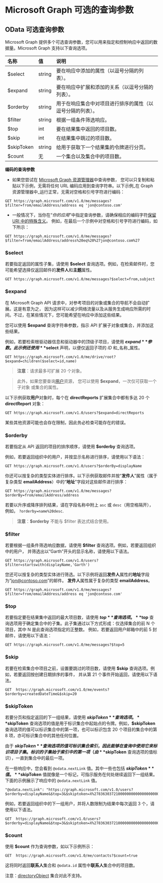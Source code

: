 # Microsoft Graph 可选的查询参数
## OData 可选查询参数
Microsoft Graph 提供多个可选查询参数，您可以用来指定和控制响应中返回的数据量。Microsoft Graph 支持以下查询选项。 

|名称|值|说明|
|:---------------|:--------|:-------|
|$select|string|要在响应中添加的属性（以逗号分隔的列表）。|
|$expand|string|要在响应中扩展和添加的关系（以逗号分隔的列表）。  |
|$orderby|string|用于在响应集合中对项目进行排序的属性（以逗号分隔的列表）。|
|$filter|string|根据一组条件筛选响应。|
|$top|int|要在结果集中返回的项目数。|
|$skip|int|在结果集中跳过的项目数。|
|$skipToken|string|给用于获取下一个结果集的令牌进行分页。|
|$count|无|一个集合以及集合中的项目数。|


**编码的查询参数**

- 如果您尝试在 [Microsoft Graph 资源管理器](https://graphexplorer2.azurewebsites.net/)中查询参数，
您可以只复制和粘贴以下示例，无需将任何 URL 编码应用到查询字符串。以下示例_在 Graph 资源管理器中_运行正常，无需对空格和引号字符进行编码：
```http
GET https://graph.microsoft.com/v1.0/me/messages?$filter=from/emailAddress/address eq 'jon@contoso.com'
``` 
- 一般情况下，当你在“_你的应用_”中指定查询参数，请确保相应的编码字符[保留 URI 中的特殊含义](https://tools.ietf.org/html/rfc3986#section-2.2)。
例如，在最后一个示例中对空格和引号字符进行编码，如下所示：
```http
GET https://graph.microsoft.com/v1.0/me/messages?$filter=from/emailAddress/address%20eq%20%27jon@contoso.com%27
```

### $select
若要指定返回的属性子集，请使用 **$select** 查询选项。例如，在检索邮件时，您可能希望选择仅返回邮件的**发件人**和**主题**属性。

```http
GET https://graph.microsoft.com/v1.0/me/messages?$select=from,subject
```

<!--For example, when retrieving the children of an item on a drive, you want to select that only the **name** and **size** properties of items are returned.

```http
GET https://graph.microsoft.com/v1.0/me/drive/root/children?$select=name,size
```

By submitting the request with the `$select=name,size` query string, the objects
in the response will only have those property values included. 


```json
{
  "value": [
    {
      "id": "13140a9sd9aba",
      "name": "Documents",
      "size": 1024
    },
    {
      "id": "123901909124a",
      "name": "Pictures",
      "size": 1012010210
    }
  ]
}
```--> 

### $expand

在 Microsoft Graph API 请求中，对参考项目的对象或集合的导航不会自动扩展。这是有意为之，
因为这样可以减少网络流量以及从服务生成响应所需的时间。不过，在某些情况下，您可能希望在响应中添加这些结果。

您可以使用 **$expand** 查询字符串参数，指示 API 扩展子对象或集合，并添加这些结果。

例如，若要检索根驱动器信息和驱动器中的顶级子项目，请使用 **$expand** 参数。
此示例还使用 **$select** 声明，以便仅返回子项的 _ID_ 和_名称_属性。

```http
GET https://graph.microsoft.com/v1.0/me/drive/root?$expand=children($select=id,name)
```

>  **注意**：请求最多可扩展 20 个对象。 

> 此外，如果您要查询[用户](http://graph.microsoft.io/en-us/docs/api-reference/v1.0/resources/user)资源，
您可以使用 **$expand**，一次仅可获取一个子对象 或集合的属性。 

以下示例获取**用户**对象时，每个在 **directReports** 扩展集合中都有多达 20 个 **directReport** 对象：
```http
GET https://graph.microsoft.com/v1.0/users?$expand=directReports
```
某些其他资源可能也会存在限制，因此务必检查可能存在的错误。


<!---The following shows a sample result that is returned in the response body.-->


### $orderby

若要指定从 API 返回的项目的排序顺序，请使用 **$orderby** 查询选项。 

例如，若要返回组织中的用户，并按显示名称进行排序，请使用以下语法：

```http
GET https://graph.microsoft.com/v1.0/users?$orderBy=displayName
``` 

你还可以按复杂的类型实体进行排序。以下示例获取邮件并按“**发件人**”属性（属于复杂类型 **emailAddress**）中的“**地址**”字段对这些邮件进行排序：

```http
GET https://graph.microsoft.com/v1.0/me/messages?$orderBy=from/emailAddress/address
``` 

若要以升序或降序排列结果，请在字段名称中附上 `asc` 或 `desc`（用空格隔开），
例如， `?orderby=name%20desc`.

 >  **注意**：**$orderby** 不能与 $filter 表达式结合使用。

### $filter
若要根据一组条件筛选响应数据，请使用 **$filter** 查询选项。例如，若要返回组织中的用户，
并筛选出以“Garth”开头的显示名称，请使用以下语法。

```http
GET https://graph.microsoft.com/v1.0/users?$filter=startswith(displayName,'Garth')
```

您还可以按复杂的类型实体进行筛选。以下示例将返回**发件人**属性的**地址**字段为“jon@contoso.com”的邮件。
**发件人**属性属于复杂的类型 **emailAddress**。

```http
GET https://graph.microsoft.com/v1.0/me/messages?$filter=from/emailAddress/address eq 'jon@contoso.com'
``` 

### $top
若要指定要在结果集中返回的最大项目数，请使用 **$top** 查询选项。**$top** 查询选项用于确定集合中的子集。此子集通过以下方式形成：仅选择集合的前 N 个项目，其中 N 是此查询选项指定的正整数。
例如，若要返回用户邮箱中的前 5 封邮件，请使用以下语法：

```http
GET https://graph.microsoft.com/v1.0/me/messages?$top=5
```

### $skip
若要在检索集合中项目之前，设置要跳过的项目数，请使用 **$skip** 查询选项。例如，若要返回按创建日期排序的事件，
并从第 21 个事件开始返回，请使用以下语法。

```http
GET  https://graph.microsoft.com/v1.0/me/events?$orderby=createdDateTime&$skip=20
```

### $skipToken
若要分页和指定返回的下一组结果，请使用 **$skipToken** 查询选项。**$skipToken** 查询选项的值是用于标识集合中起始点的令牌。例如，**$skipToken** 查询选项的值可以标识集合中的第一项，也可以标识包含 20 个项目的集合中的第 8 项，亦可标识集合中的其他任何位置。

由于 **$skipToken** 查询选项的值可标识集合索引，因此能够在查询中使用它来标识项目子集。标识的子集始于索引中的第一项（由 **$skipToken** 查询选项的值标识），一直到集合中的最后一项。

在一些响应中，您会看到 `@odata.nextLink` 值。其中一些也包括 **$skipToken** 值。**$skipToken** 值就像是一个标记，可指示服务在何处继续返回下一组结果。下面的示例展示了响应中的 `@odata.nextLink` 值。

```
"@odata.nextLink": "https://graph.microsoft.com/v1.0/users?$orderby=displayName&$top=3&$skiptoken=X%2783630372100000000000000000000%27"
```

例如，若要返回组织中的下一组用户，并将人数限制为结果中每次返回 3 个，请使用以下语法。

```http
GET  https://graph.microsoft.com/v1.0/users?$orderby=displayName&$top=3&$skiptoken=X%2783630372100000000000000000000%27
```

### $count
使用 **$count** 作为查询参数，如以下示例所示：
```http
GET  https://graph.microsoft.com/v1.0/me/contacts?$count=true
```
这将同时返回**联系人**集合和 `@odata.id` 属性中**联系人**集合中的项目数。

注意：[directoryObject](http://graph.microsoft.io/en-us/docs/api-reference/v1.0/resources/directoryobject) 集合对此不支持。
